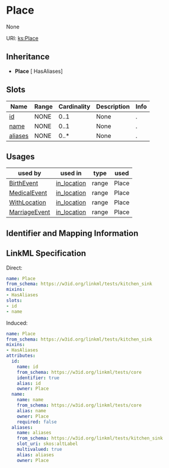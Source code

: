 # Place

None

URI: [ks:Place](https://w3id.org/linkml/tests/kitchen_sink/Place)




## Inheritance

* **Place** [ HasAliases]




## Slots

| Name | Range | Cardinality | Description  | Info |
| ---  | --- | --- | --- | --- |
| [id](id.md) | NONE | 0..1 | None  | . |
| [name](name.md) | NONE | 0..1 | None  | . |
| [aliases](aliases.md) | NONE | 0..* | None  | . |


## Usages


| used by | used in | type | used |
| ---  | --- | --- | --- |
| [BirthEvent](BirthEvent.md) | [in_location](in_location.md) | range | Place |
| [MedicalEvent](MedicalEvent.md) | [in_location](in_location.md) | range | Place |
| [WithLocation](WithLocation.md) | [in_location](in_location.md) | range | Place |
| [MarriageEvent](MarriageEvent.md) | [in_location](in_location.md) | range | Place |



## Identifier and Mapping Information






## LinkML Specification

<!-- TODO: investigate https://stackoverflow.com/questions/37606292/how-to-create-tabbed-code-blocks-in-mkdocs-or-sphinx -->

Direct:

```yaml
name: Place
from_schema: https://w3id.org/linkml/tests/kitchen_sink
mixins:
- HasAliases
slots:
- id
- name

```

Induced:

```yaml
name: Place
from_schema: https://w3id.org/linkml/tests/kitchen_sink
mixins:
- HasAliases
attributes:
  id:
    name: id
    from_schema: https://w3id.org/linkml/tests/core
    identifier: true
    alias: id
    owner: Place
  name:
    name: name
    from_schema: https://w3id.org/linkml/tests/core
    alias: name
    owner: Place
    required: false
  aliases:
    name: aliases
    from_schema: https://w3id.org/linkml/tests/kitchen_sink
    slot_uri: skos:altLabel
    multivalued: true
    alias: aliases
    owner: Place

```